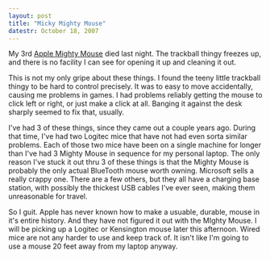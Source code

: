 ```yaml
---
layout: post
title: "Micky Mighty Mouse"
datestr: October 18, 2007
---
```


My 3rd <a href="http://www.apple.com/mightymouse/" title="Apple Mighty Mouse page">Apple Mighty Mouse</a> died last night.  The trackball thingy freezes up, and there is no facility I can see for opening it up and cleaning it out.

This is not my only gripe about these things.  I found the teeny little trackball thingy to be hard to control precisely.  It was to easy to move accidentally, causing me problems in games.  I had problems reliably getting the mouse to click left or right, or just make a click at all.  Banging it against the desk sharply seemed to fix that, usually.

I've had 3 of these things, since they came out a couple years ago.  During that time, I've had two Logitec mice that have not had even sorta similar problems.  Each of those two mice have been on a single machine for longer than I've had 3 Mighty Mouse in sequence for my personal laptop.  The only reason I've stuck it out thru 3 of these things is that the Mighty Mouse is probably the only actual BlueTooth mouse worth owning.  Microsoft sells a really crappy one.  There are a few others, but they all have a charging base station, with possibly the thickest USB cables I've ever seen, making them unreasonable for travel.

So I guit.  Apple has never known how to make a usuable, durable, mouse in it's entire history.  And they have not figured it out with the MIghty Mouse.  I will be picking up a Logitec or Kensington mouse later this afternoon.  Wired mice are not any harder to use and keep track of.  It isn't like I'm going to use a mouse 20 feet away from my laptop anyway.

